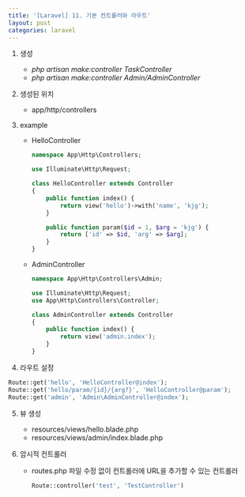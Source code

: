 ```yaml
---
title: '[Laravel] 11. 기본 컨트롤러와 라우트'
layout: post
categories: laravel
---
```


1. 생성
    * *php artisan make:controller TaskController*
    * *php artisan make:controller Admin/AdminController*
    
2. 생성된 위치 
    * app/http/controllers

3. example
    * HelloController
        ```php
        namespace App\Http\Controllers;
        
        use Illuminate\Http\Request;
        
        class HelloController extends Controller
        {
            public function index() {
                return view('hello')->with('name', 'kjg');
            }
        
            public function param($id = 1, $arg = 'kjg') {
                return ['id' => $id, 'arg' => $arg];
            }
        }
        ```
    * AdminController
        ```php
        namespace App\Http\Controllers\Admin;
        
        use Illuminate\Http\Request;
        use App\Http\Controllers\Controller;
        
        class AdminController extends Controller
        {
            public function index() {
                return view('admin.index');
            }
        }
        ```

4. 라우트 설정
```php
Route::get('hello', 'HelloController@index');
Route::get('hello/param/{id}/{arg?}', 'HelloController@param');
Route::get('admin', 'Admin\AdminController@index');
```

5. 뷰 생성
    * resources/views/hello.blade.php
    * resources/views/admin/index.blade.php

6. 암시적 컨트롤러
    * routes.php 파일 수정 없이 컨트롤러에 URL을 추가할 수 있는 컨트롤러
        ```php
        Route::controller('test', 'TestController')
        ```  
